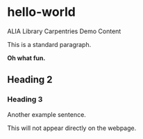 # hello-world
ALIA Library Carpentries Demo Content

This is a standard paragraph.

**Oh what fun.**

## Heading 2
### Heading 3
Another example sentence.

This will not appear directly on the webpage.
